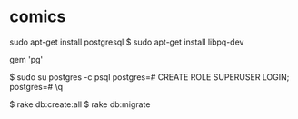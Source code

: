 comics
======

sudo apt-get install postgresql
$ sudo apt-get install libpq-dev

gem 'pg'

$ sudo su postgres -c psql
postgres=# CREATE ROLE <username> SUPERUSER LOGIN;
postgres=# \q


$ rake db:create:all
$ rake db:migrate